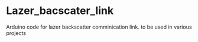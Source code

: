 # Lazer_bacscater_link
Arduino code for lazer backscatter comminication link. to be used in various projects
